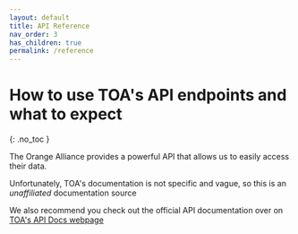 ```yaml
---
layout: default
title: API Reference
nav_order: 3
has_children: true
permalink: /reference
---
```


# How to use TOA's API endpoints and what to expect
{: .no_toc }

The Orange Alliance provides a powerful API that allows us to easily access their data.

Unfortunately, TOA's documentation is not specific and vague, so this is an *unaffiliated* documentation source

We also recommend you check out the official API documentation over on [TOA's API Docs webpage](https://theorangealliance.org/apidocs)